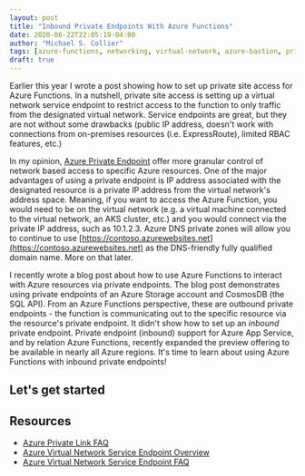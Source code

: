```yaml
---
layout: post
title: "Inbound Private Endpoints With Azure Functions"
date: 2020-06-22T22:05:19-04:00
author: "Michael S. Collier"
tags: [azure-functions, networking, virtual-network, azure-bastion, private-endpoints]
draft: true
---
```


Earlier this year I wrote a post showing how to set up private site access for Azure Functions.  In a nutshell, private site access is setting up a virtual network service endpoint to restrict access to the function to only traffic from the designated virtual network.  Service endpoints are great, but they are not without some drawbacks (public IP address, doesn't work with connections from on-premises resources (i.e. ExpressRoute), limited RBAC features, etc.)

In my opinion, [Azure Private Endpoint](https://docs.microsoft.com/azure/private-link/private-endpoint-overview) offer more granular control of network based access to specific Azure resources.  One of the major advantages of using a private endpoint is IP address associated with the designated resource is a private IP address from the virtual network's address space.  Meaning, if you want to access the Azure Function, you would need to be on the virtual network (e.g. a virtual machine connected to the virtual network, an AKS cluster, etc.) and you would connect via the private IP address, such as 10.1.2.3.  Azure DNS private zones will allow you to continue to use [https://contoso.azurewebsites.net](https://contoso.azurewebsites.net) as the DNS-friendly fully qualified domain name.  More on that later.

I recently wrote a blog post about how to use Azure Functions to interact with Azure resources via private endpoints.  The blog post demonstrates using private endpoints of an Azure Storage account and CosmosDB (the SQL API).  From an Azure Functions perspective, these are outbound private endpoints - the function is communicating out to the specific resource via the resource's private endpoint.  It didn't show how to set up an _inbound_ private endpoint.  Private endpoint (inbound) support for Azure App Service, and by relation Azure Functions, recently expanded the preview offering to be available in nearly all Azure regions.  It's time to learn about using Azure Functions with inbound private endpoints!

## Let's get started

## Resources

- [Azure Private Link FAQ](https://docs.microsoft.com/azure/private-link/private-link-faq)
- [Azure Virtual Network Service Endpoint Overview](https://docs.microsoft.com/azure/virtual-network/virtual-network-service-endpoints-overview)
- [Azure Virtual Network Service Endpoint FAQ](https://docs.microsoft.com/azure/virtual-network/virtual-networks-faq#virtual-network-service-endpoints)